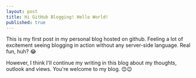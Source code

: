 ```yaml
---
layout: post
title: Hi GitHub Blogging! Hello World!
published: true
---
```

This is my first post in my personal blog hosted on github. Feeling a lot of excitement seeing blogging in action without any server-side language. Real fun, huh? 😂

However, I think I'll continue my writing in this blog about my thoughts, outlook and views. You're welcome to my blog. 😊😉